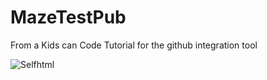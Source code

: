 # MazeTestPub
 
From a Kids can Code Tutorial for the github integration tool

<img src="http://www.hotbytedog.w4f.eu/pic/KidsCanCode.png" alt="Selfhtml"/>

